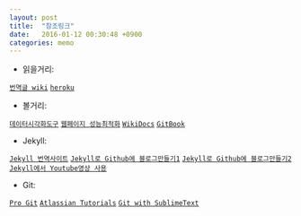 ```yaml
---
layout: post
title:  "참조링크"
date:   2016-01-12 00:30:48 +0900
categories: memo
---
```

- 읽을거리:

[`번역글 wiki`](https://github.com/nolboo/nolboo.github.io/wiki)
[`heroku`](http://blog.naver.com/clxm300/220109065465)


- 볼거리:

[`데이터시각화도구`](http://keshif.me/demo/VisTools)
[`웹페이지 성능최적화`](https://developers.google.com/web/fundamentals/performance/?hl=ko)
[`WikiDocs`](https://wikidocs.net/)
[`GitBook`](http://www.gitbook.io/)


- Jekyll:

[`Jekyll 번역사이트`](http://jekyllrb-ko.github.io)
[`Jekyll로 Github에 블로그만들기1`](https://nolboo.github.io/blog/2013/10/15/free-blog-with-github-jekyll/)
[`Jekyll로 Github에 블로그만들기2`](http://halryang.net/Start-Blogging-With-Jekyll/)
[`Jekyll에서 Youtube영상 사용`](http://halryang.net/embed-youtube-responsively/)


- Git:

[`Pro Git`](https://git-scm.com/book/ko/v2)
[`Atlassian Tutorials`](https://www.atlassian.com/git/tutorials)
[`Git with SublimeText`](http://unikys.tistory.com/331)


